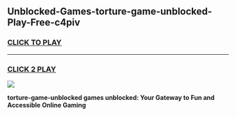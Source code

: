 
## Unblocked-Games-torture-game-unblocked-Play-Free-c4piv
<h3>
<a href="https://premium76.site?title=torture-game-unblocked&ref=18A1">CLICK TO PLAY</a></h3>
<hr>

<h3>
<a href="https://premium76.site?title=torture-game-unblocked&ref=18A1">CLICK 2 PLAY</a>
  
</h3>

<a href="https://premium76.site?title=torture-game-unblocked&ref=18A1"><img src="https://clearcache.store/games.png"></a>


**torture-game-unblocked games unblocked: Your Gateway to Fun and Accessible Online Gaming**

